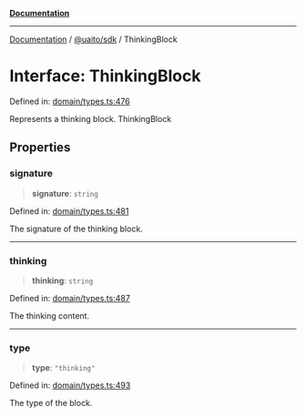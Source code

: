 [**Documentation**](../../../README.md)

***

[Documentation](../../../README.md) / [@uaito/sdk](../README.md) / ThinkingBlock

# Interface: ThinkingBlock

Defined in: [domain/types.ts:476](https://github.com/elribonazo/uaito/blob/59519c0d40f515dbd89fd61e340cabe541998f9e/packages/sdk/src/domain/types.ts#L476)

Represents a thinking block.
 ThinkingBlock

## Properties

### signature

> **signature**: `string`

Defined in: [domain/types.ts:481](https://github.com/elribonazo/uaito/blob/59519c0d40f515dbd89fd61e340cabe541998f9e/packages/sdk/src/domain/types.ts#L481)

The signature of the thinking block.

***

### thinking

> **thinking**: `string`

Defined in: [domain/types.ts:487](https://github.com/elribonazo/uaito/blob/59519c0d40f515dbd89fd61e340cabe541998f9e/packages/sdk/src/domain/types.ts#L487)

The thinking content.

***

### type

> **type**: `"thinking"`

Defined in: [domain/types.ts:493](https://github.com/elribonazo/uaito/blob/59519c0d40f515dbd89fd61e340cabe541998f9e/packages/sdk/src/domain/types.ts#L493)

The type of the block.
